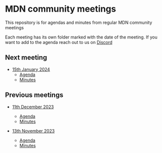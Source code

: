 # MDN community meetings

This repository is for agendas and minutes from regular MDN community meetings

Each meeting has its own folder marked with the date of the meeting. If you want to add to the agenda reach out to us on [Discord](https://discord.gg/p3F6MWnPA8)

## Next meeting

- [15th January 2024](24-01-15)
  - [Agenda](24-01-15/agenda.md)
  - [Minutes](24-01-15/minutes.md)

## Previous meetings

- [11th December 2023](23-12-11)
  - [Agenda](23-12-11/agenda.md)
  - [Minutes](23-12-11/minutes.md)

- [13th November 2023](23-11-13)
  - [Agenda](23-11-13/agenda.md)
  - [Minutes](23-11-13/minutes.md)
